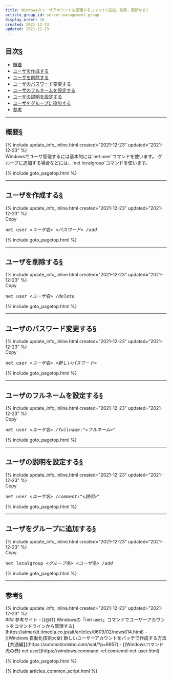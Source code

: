 ```yaml
---
title: Windowsのユーザアカウントを管理するコマンド(追加、削除、更新など)
article_group_id: server-management-group
display_order: 10
created: 2021-12-23
updated: 2021-12-23
---
```


## <a name="index">目次</a><a class="heading-anchor-permalink" href="#目次">§</a>

<ul id="index_ul">
<li><a href="#概要">概要</a></li>
<li><a href="#ユーザを作成する">ユーザを作成する</a></li>
<li><a href="#ユーザを削除する">ユーザを削除する</a></li>
<li><a href="#ユーザのパスワード変更する">ユーザのパスワード変更する</a></li>
<li><a href="#ユーザのフルネームを設定する">ユーザのフルネームを設定する</a></li>
<li><a href="#ユーザの説明を設定する">ユーザの説明を設定する</a></li>
<li><a href="#ユーザをグループに追加する">ユーザをグループに追加する</a></li>
<li><a href="#参考">参考</a></li>
</ul>

* * *
## <a name="概要">概要</a><a class="heading-anchor-permalink" href="#概要">§</a>
<div class="chapter-updated">{% include update_info_inline.html created="2021-12-23" updated="2021-12-23" %}</div>
Windowsでユーザ管理するには基本的には`net user`コマンドを使います。  
グループに追加する場合などには、`net localgroup`コマンドを使います。

{% include goto_pagetop.html %}

* * *
## <a name="ユーザを作成する">ユーザを作成する</a><a class="heading-anchor-permalink" href="#ユーザを作成する">§</a>
<div class="chapter-updated">{% include update_info_inline.html created="2021-12-23" updated="2021-12-23" %}</div>
<div class="code-box-syntax no-title">
<div class="copy-button">Copy</div>
<pre>
net user <em>&lt;ユーザ名&gt;</em> <em>&lt;パスワード&gt;</em> <em class="blue">/add</em>
</pre>
</div>

{% include goto_pagetop.html %}

* * *
## <a name="ユーザを削除する">ユーザを削除する</a><a class="heading-anchor-permalink" href="#ユーザを削除する">§</a>
<div class="chapter-updated">{% include update_info_inline.html created="2021-12-23" updated="2021-12-23" %}</div>
<div class="code-box-syntax no-title">
<div class="copy-button">Copy</div>
<pre>
net user <em>&lt;ユーザ名&gt;</em> <em class="blue">/delete</em>
</pre>
</div>

{% include goto_pagetop.html %}

* * *
## <a name="ユーザのパスワード変更する">ユーザのパスワード変更する</a><a class="heading-anchor-permalink" href="#ユーザのパスワード変更する">§</a>
<div class="chapter-updated">{% include update_info_inline.html created="2021-12-23" updated="2021-12-23" %}</div>
<div class="code-box-syntax no-title">
<div class="copy-button">Copy</div>
<pre>
net user <em>&lt;ユーザ名&gt;</em> <em>&lt;新しいパスワード&gt;</em>
</pre>
</div>

{% include goto_pagetop.html %}

* * *
## <a name="ユーザのフルネームを設定する">ユーザのフルネームを設定する</a><a class="heading-anchor-permalink" href="#ユーザのフルネームを設定する">§</a>
<div class="chapter-updated">{% include update_info_inline.html created="2021-12-23" updated="2021-12-23" %}</div>
<div class="code-box-syntax no-title">
<div class="copy-button">Copy</div>
<pre>
net user <em>&lt;ユーザ名&gt;</em> <em class="blue">/fullname</em>:<em class="orange">"&lt;フルネーム&gt;"</em>
</pre>
</div>

{% include goto_pagetop.html %}

* * *
## <a name="ユーザの説明を設定する">ユーザの説明を設定する</a><a class="heading-anchor-permalink" href="#ユーザの説明を設定する">§</a>
<div class="chapter-updated">{% include update_info_inline.html created="2021-12-23" updated="2021-12-23" %}</div>
<div class="code-box-syntax no-title">
<div class="copy-button">Copy</div>
<pre>
net user <em>&lt;ユーザ名&gt;</em> <em class="blue">/comment</em>:<em class="orange">"&lt;説明&gt;"</em>
</pre>
</div>

{% include goto_pagetop.html %}

* * *
## <a name="ユーザをグループに追加する">ユーザをグループに追加する</a><a class="heading-anchor-permalink" href="#ユーザをグループに追加する">§</a>
<div class="chapter-updated">{% include update_info_inline.html created="2021-12-23" updated="2021-12-23" %}</div>
<div class="code-box-syntax no-title">
<div class="copy-button">Copy</div>
<pre>
net localgroup <em>&lt;グループ名&gt;</em> <em>&lt;ユーザ名&gt;</em> <em class="blue">/add</em>
</pre>
</div>

{% include goto_pagetop.html %}

* * *
## <a name="参考">参考</a><a class="heading-anchor-permalink" href="#参考">§</a>
<div class="chapter-updated">{% include update_info_inline.html created="2021-12-23" updated="2021-12-23" %}</div>
### 参考サイト
- [(@IT) Windowsの「net user」コマンドでユーザーアカウントをコマンドラインから管理する](https://atmarkit.itmedia.co.jp/ait/articles/0609/02/news014.html)
- [(Windows 自動化技術大全) 新しいユーザーアカウントをバッチで作成する方法【共通編】](https://automationlabo.com/wat/?p=8957)
- [(Windowsコマンド虎の巻) net user](https://windows.command-ref.com/cmd-net-user.html)

{% include goto_pagetop.html %}

{% include articles_common_script.html %}
